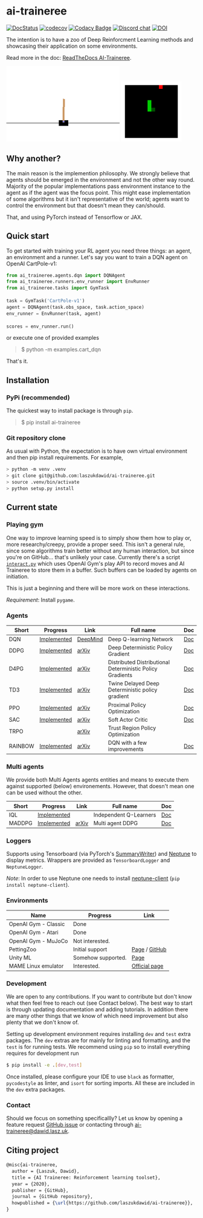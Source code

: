 # ai-traineree
[![DocStatus](https://readthedocs.org/projects/ai-traineree/badge/?version=latest)](https://ai-traineree.readthedocs.io/)
[![codecov](https://codecov.io/gh/laszukdawid/ai-traineree/branch/master/graph/badge.svg?token=S62DK7HPYA)](https://codecov.io/gh/laszukdawid/ai-traineree)
[![Codacy Badge](https://app.codacy.com/project/badge/Grade/00563b8422454e10bb4ffab64068aa62)](https://www.codacy.com/gh/laszukdawid/ai-traineree/dashboard?utm_source=github.com&amp;utm_medium=referral&amp;utm_content=laszukdawid/ai-traineree&amp;utm_campaign=Badge_Grade)
[![Discord chat](https://img.shields.io/discord/909530201837432873?logo=discord)](https://discord.gg/n4bN7ZHn)
[![DOI](https://zenodo.org/badge/267484000.svg)](https://zenodo.org/badge/latestdoi/267484000)

The intention is to have a zoo of Deep Reinforcment Learning methods and showcasing their application on some environments.

Read more in the doc: [ReadTheDocs AI-Traineree](https://ai-traineree.readthedocs.io/).

![CartPole-v1](./static/CartPole-v1.gif)
![Snek](./static/hungrysnek.gif)

## Why another?

The main reason is the implemention philosophy.
We strongly believe that agents should be emerged in the environment and not the other way round.
Majority of the popular implementations pass environment instance to the agent as if the agent was the focus point.
This might ease implementation of some algorithms but it isn't representative of the world;
agents want to control the environment but that doesn't mean they can/should.

That, and using PyTorch instead of Tensorflow or JAX.

## Quick start

To get started with training your RL agent you need three things: an agent, an environment and a runner. Let's say you want to train a DQN agent on OpenAI CartPole-v1:
```python
from ai_traineree.agents.dqn import DQNAgent
from ai_traineree.runners.env_runner import EnvRunner
from ai_traineree.tasks import GymTask

task = GymTask('CartPole-v1')
agent = DQNAgent(task.obs_space, task.action_space)
env_runner = EnvRunner(task, agent)

scores = env_runner.run()
```

or execute one of provided examples
> \$ python -m examples.cart_dqn

That's it.

## Installation

### PyPi (recommended)

The quickest way to install package is through `pip`.

> \$ pip install ai-traineree

### Git repository clone

As usual with Python, the expectation is to have own virtual environment and then pip install requirements. For example,
```bash
> python -m venv .venv
> git clone git@github.com:laszukdawid/ai-traineree.git
> source .venv/bin/activate
> python setup.py install
```

## Current state

### Playing gym
One way to improve learning speed is to simply show them how to play or, more researchy/creepy, provide a proper seed.
This isn't a general rule, since some algorithms train better without any human interaction, but since you're on GitHub... that's unlikely your case.
Currently there's a script [`interact.py`](scripts/interact.py) which uses OpenAI Gym's play API to record moves and AI Traineree to store them
in a buffer. Such buffers can be loaded by agents on initiation.

This is just a beginning and there will be more work on these interactions.

*Requirement*: Install `pygame`.

### Agents

| Short   | Progress                                      | Link                                                                                                           | Full name                                                 | Doc                                                                      |
| ------- | --------------------------------------------- | -------------------------------------------------------------------------------------------------------------- | --------------------------------------------------------- | ------------------------------------------------------------------------ |
| DQN     | [Implemented](ai_traineree/agents/dqn.py)     | [DeepMind](https://deepmind.com/research/publications/human-level-control-through-deep-reinforcement-learning) | Deep Q-learning Network                                   | [Doc](https://ai-traineree.readthedocs.io/en/latest/agents.html#dqn)     |
| DDPG    | [Implemented](ai_traineree/agents/ddpg.py)    | [arXiv](https://arxiv.org/abs/1509.02971)                                                                      | Deep Deterministic Policy Gradient                        | [Doc](https://ai-traineree.readthedocs.io/en/latest/agents.html#ddpg)    |
| D4PG    | [Implemented](ai_traineree/agents/d4pg.py)    | [arXiv](https://arxiv.org/abs/1804.08617)                                                                      | Distributed Distributional Deterministic Policy Gradients | [Doc](https://ai-traineree.readthedocs.io/en/latest/agents.html#d4pg)    |
| TD3     | [Implemented](ai_traineree/agents/td3.py)     | [arXiv](https://arxiv.org/abs/1802.09477)                                                                      | Twine Delayed Deep Deterministic policy gradient          | [Doc](https://ai-traineree.readthedocs.io/en/latest/agents.html#td3)     |
| PPO     | [Implemented](ai_traineree/agents/ppo.py)     | [arXiv](https://arxiv.org/abs/1707.06347)                                                                      | Proximal Policy Optimization                              | [Doc](https://ai-traineree.readthedocs.io/en/latest/agents.html#ppo)     |
| SAC     | [Implemented](ai_traineree/agents/sac.py)     | [arXiv](https://arxiv.org/abs/1801.01290)                                                                      | Soft Actor Critic                                         | [Doc](https://ai-traineree.readthedocs.io/en/latest/agents.html#sac)     |
| TRPO    |                                               | [arXiv](https://arxiv.org/abs/1502.05477)                                                                      | Trust Region Policy Optimization                          |
| RAINBOW | [Implemented](ai_traineree/agents/rainbow.py) | [arXiv](https://arxiv.org/abs/1710.02298)                                                                      | DQN with a few improvements                               | [Doc](https://ai-traineree.readthedocs.io/en/latest/agents.html#rainbow) |

### Multi agents

We provide both Multi Agents agents entities and means to execute them against supported (below) environements.
However, that doesn't mean one can be used without the other.

| Short  | Progress                                          | Link                                      | Full name              | Doc                                                                          |
| ------ | ------------------------------------------------- | ----------------------------------------- | ---------------------- | ---------------------------------------------------------------------------- |
| IQL    | [Implemented](ai_traineree/multi_agent/iql.py)    |                                           | Independent Q-Learners | [Doc](https://ai-traineree.readthedocs.io/en/latest/multi_agent.html#iql)    |
| MADDPG | [Implemented](ai_traineree/multi_agent/maddpg.py) | [arXiv](https://arxiv.org/abs/1706.02275) | Multi agent DDPG       | [Doc](https://ai-traineree.readthedocs.io/en/latest/multi_agent.html#maddpg) |

### Loggers

Supports using Tensorboard (via PyTorch's [SummaryWriter](https://pytorch.org/docs/stable/tensorboard.html)) and [Neptune](https://neptune.ai) to display metrics. Wrappers are provided as `TensorboardLogger` and `NeptuneLogger`.

*Note*: In order to use Neptune one needs to install [neptune-client](https://pypi.org/project/neptune-client/) (`pip install neptune-client`).

### Environments

| Name                 | Progress           | Link                                                                                         |
| -------------------- | ------------------ | -------------------------------------------------------------------------------------------- |
| OpenAI Gym - Classic | Done               |
| OpenAI Gym - Atari   | Done               |
| OpenAI Gym - MuJoCo  | Not interested.    |
| PettingZoo           | Initial support    | [Page](https://www.pettingzoo.ml/) / [GitHub](https://github.com/PettingZoo-Team/PettingZoo) |
| Unity ML             | Somehow supported. | [Page](https://unity3d.com/machine-learning)                                                 |
| MAME Linux emulator  | Interested.        | [Official page](https://www.mamedev.org/)                                                    |

### Development

We are open to any contributions. If you want to contribute but don't know what then feel free to reach out (see Contact below).
The best way to start is through updating documentation and adding tutorials.
In addition there are many other things that we know of which need improvement but also plenty that we don't know of.

Setting up development environment requires installing `dev` and `test` extra packages.
The `dev` extras are for mainly for linting and formatting, and the `test` is for running tests.
We recommend using `pip` so to install everything requires for development run

```bash
$ pip install -e .[dev,test]
```

Once installed, please configure your IDE to use `black` as formatter, `pycodestyle` as linter,
and `isort` for sorting imports. All these are included in the `dev` extra packages.

### Contact

Should we focus on something specificallly? Let us know by opening a feature request [GitHub issue](https://github.com/laszukdawid/ai-traineree/issues) or contacting through [ai-traineree@dawid.lasz.uk](mailto:ai-traineree@dawid.lasz.uk).

## Citing project

```latex
@misc{ai-traineree,
  author = {Laszuk, Dawid},
  title = {AI Traineree: Reinforcement learning toolset},
  year = {2020},
  publisher = {GitHub},
  journal = {GitHub repository},
  howpublished = {\url{https://github.com/laszukdawid/ai-traineree}},
}
```
